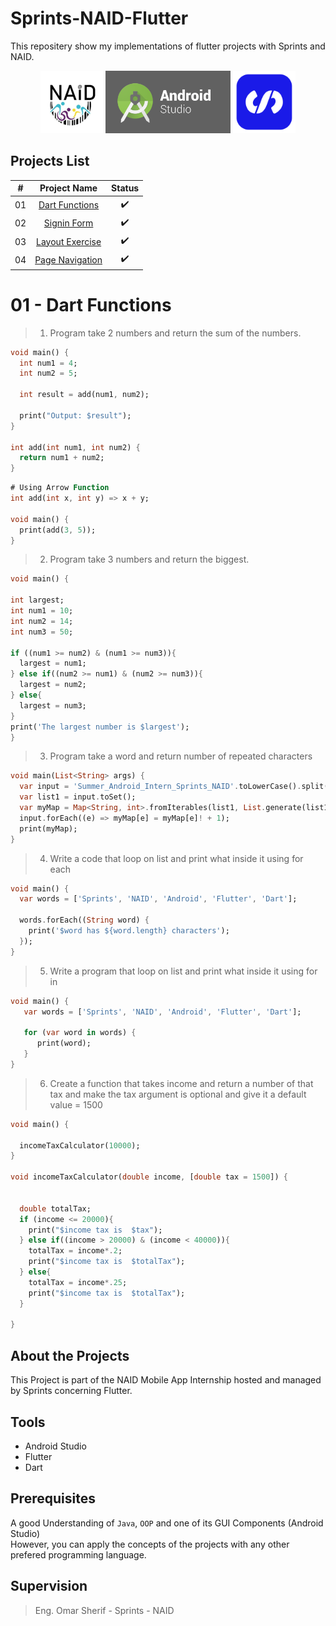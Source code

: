 # Sprints-NAID-Flutter 



 This repositery show my implementations of  flutter projects with Sprints and NAID.

<p align="center">
  <img src="images/naid.png" width="100" />
  <img src="images/android-studio-logo.png" width="200", height="100" />   
  <img src="images/sprints.png" width="100" />   
</p>
 


## Projects List

|  # |                                       Project Name                                       |          Status          |
|:--:|:----------------------------------------------------------------------------------------:|:------------------------:|
| 01 | [Dart Functions]() |    :heavy_check_mark:    |
| 02 |          [Signin Form]()          |    :heavy_check_mark:    |
| 03 |          [Layout Exercise]()              |    :heavy_check_mark:    
| 04 |          [Page Navigation]()              |    :heavy_check_mark:    |


# 01 - Dart Functions
> 1. Program take 2 numbers and return the sum of the numbers.
```dart
void main() {
  int num1 = 4;
  int num2 = 5;

  int result = add(num1, num2);

  print("Output: $result");
}

int add(int num1, int num2) {
  return num1 + num2;
}
```
```dart
# Using Arrow Function 
int add(int x, int y) => x + y;

void main() {
  print(add(3, 5));
}
```

> 2. Program take 3 numbers and return the biggest.
```dart
void main() {
  
int largest;  
int num1 = 10;
int num2 = 14;
int num3 = 50;

if ((num1 >= num2) & (num1 >= num3)){
  largest = num1;
} else if((num2 >= num1) & (num2 >= num3)){
  largest = num2;
} else{
  largest = num3;
}
print('The largest number is $largest');
}
```

> 3. Program take a word and return number of repeated characters
```dart
void main(List<String> args) {
  var input = 'Summer_Android_Intern_Sprints_NAID'.toLowerCase().split('');
  var list1 = input.toSet();
  var myMap = Map<String, int>.fromIterables(list1, List.generate(list1.length, (i) => 0));
  input.forEach((e) => myMap[e] = myMap[e]! + 1);
  print(myMap);
}
```
> 4. Write a code that loop on list and print what inside it using for each
```dart
void main() {
  var words = ['Sprints', 'NAID', 'Android', 'Flutter', 'Dart'];
  
  words.forEach((String word) {
    print('$word has ${word.length} characters');
  });
}

```

> 5. Write a program that loop on list and print what inside it using for in
```dart
void main() { 
   var words = ['Sprints', 'NAID', 'Android', 'Flutter', 'Dart'];
   
   for (var word in words) { 
      print(word); 
   } 
} 
```

> 6. Create a function that takes income and return a number of that tax and make the tax argument is optional and give it a default value = 1500

```dart
void main() {
 
  incomeTaxCalculator(10000);
}

void incomeTaxCalculator(double income, [double tax = 1500]) {
  
  
  double totalTax;
  if (income <= 20000){
    print("$income tax is  $tax");
  } else if((income > 20000) & (income < 40000)){
    totalTax = income*.2;
    print("$income tax is  $totalTax");
  } else{
    totalTax = income*.25;
    print("$income tax is  $totalTax");
  }
  
}
```






## About the Projects

This Project is part of the NAID Mobile App Internship hosted and managed by Sprints concerning Flutter. 

## Tools 
- Android Studio
- Flutter 
- Dart

## Prerequisites
A good Understanding of `Java`, `OOP`  and one of its GUI Components (Android Studio)\
However, you can apply the concepts of the projects with any other prefered programming language.








## Supervision
> Eng. Omar Sherif - Sprints - NAID



